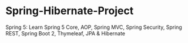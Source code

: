 # Spring-Hibernate-Project
Spring 5: Learn Spring 5 Core, AOP, Spring MVC, Spring Security, Spring REST, Spring Boot 2, Thymeleaf, JPA &amp; Hibernate

